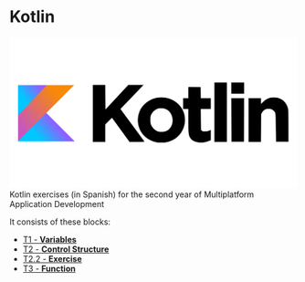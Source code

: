 # Kotlin
![](kotlin-readme.png)
 Kotlin exercises (in Spanish) for the second year of Multiplatform Application Development

It consists of these blocks:
- [T1 - **Variables**](https://github.com/JuanjoAJ/Kotlin/tree/main/01-Variables)
- [T2 - **Control Structure**](https://github.com/JuanjoAJ/Kotlin/tree/main/02-Control%20Structure)
- [T2.2 - **Exercise**](https://github.com/JuanjoAJ/Kotlin/tree/main/02.2-Exercises)
- [T3 - **Function**](https://github.com/JuanjoAJ/Kotlin/tree/main/03%20-%20Function)

